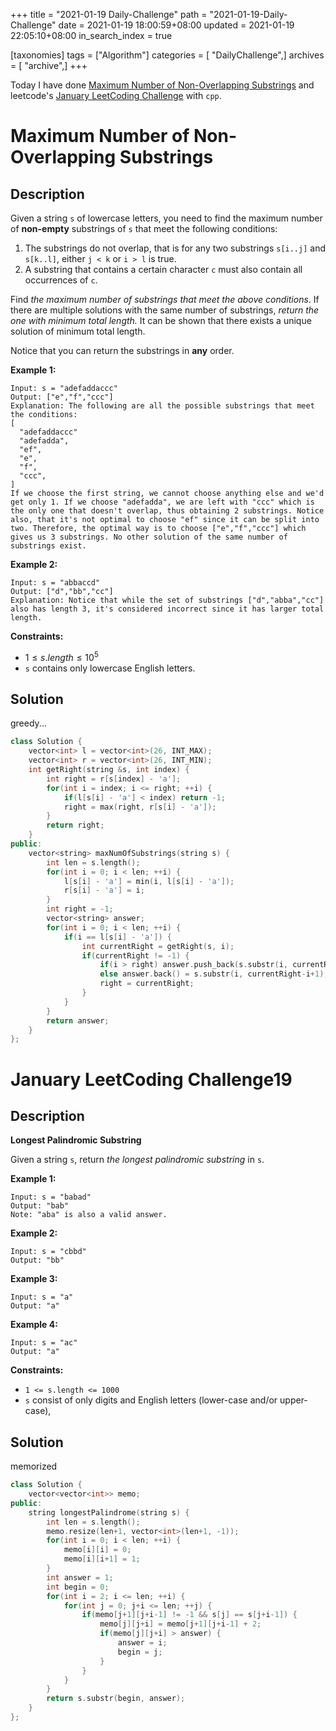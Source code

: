 +++
title = "2021-01-19 Daily-Challenge"
path = "2021-01-19-Daily-Challenge"
date = 2021-01-19 18:00:59+08:00
updated = 2021-01-19 22:05:10+08:00
in_search_index = true

[taxonomies]
tags = ["Algorithm"]
categories = [ "DailyChallenge",]
archives = [ "archive",]
+++

Today I have done [Maximum Number of Non-Overlapping Substrings](https://leetcode.com/problems/maximum-number-of-non-overlapping-substrings/) and leetcode's [January LeetCoding Challenge](https://leetcode.com/explore/challenge/card/january-leetcoding-challenge-2021/581/week-3-january-15th-january-21st/3609/) with `cpp`.

<!-- more -->

# Maximum Number of Non-Overlapping Substrings

## Description

Given a string `s` of lowercase letters, you need to find the maximum number of **non-empty** substrings of `s` that meet the following conditions:

1. The substrings do not overlap, that is for any two substrings `s[i..j]` and `s[k..l]`, either `j < k` or `i > l` is true.
2. A substring that contains a certain character `c` must also contain all occurrences of `c`.

Find *the maximum number of substrings that meet the above conditions*. If there are multiple solutions with the same number of substrings, *return the one with minimum total length.* It can be shown that there exists a unique solution of minimum total length.

Notice that you can return the substrings in **any** order.

 

**Example 1:**

```
Input: s = "adefaddaccc"
Output: ["e","f","ccc"]
Explanation: The following are all the possible substrings that meet the conditions:
[
  "adefaddaccc"
  "adefadda",
  "ef",
  "e",
  "f",
  "ccc",
]
If we choose the first string, we cannot choose anything else and we'd get only 1. If we choose "adefadda", we are left with "ccc" which is the only one that doesn't overlap, thus obtaining 2 substrings. Notice also, that it's not optimal to choose "ef" since it can be split into two. Therefore, the optimal way is to choose ["e","f","ccc"] which gives us 3 substrings. No other solution of the same number of substrings exist.
```

**Example 2:**

```
Input: s = "abbaccd"
Output: ["d","bb","cc"]
Explanation: Notice that while the set of substrings ["d","abba","cc"] also has length 3, it's considered incorrect since it has larger total length.
```

 

**Constraints:**

- $1 \le  s.length \le 10^5$
- `s` contains only lowercase English letters.

## Solution

greedy...

``` cpp
class Solution {
    vector<int> l = vector<int>(26, INT_MAX);
    vector<int> r = vector<int>(26, INT_MIN);
    int getRight(string &s, int index) {
        int right = r[s[index] - 'a'];
        for(int i = index; i <= right; ++i) {
            if(l[s[i] - 'a'] < index) return -1;
            right = max(right, r[s[i] - 'a']);
        }
        return right;
    }
public:
    vector<string> maxNumOfSubstrings(string s) {
        int len = s.length();
        for(int i = 0; i < len; ++i) {
            l[s[i] - 'a'] = min(i, l[s[i] - 'a']);
            r[s[i] - 'a'] = i;
        }
        int right = -1;
        vector<string> answer;
        for(int i = 0; i < len; ++i) {
            if(i == l[s[i] - 'a']) {
                int currentRight = getRight(s, i);
                if(currentRight != -1) {
                    if(i > right) answer.push_back(s.substr(i, currentRight-i+1));
                    else answer.back() = s.substr(i, currentRight-i+1);
                    right = currentRight;
                }
            }
        }
        return answer;
    }
};
```

# January LeetCoding Challenge19

## Description

**Longest Palindromic Substring**

Given a string `s`, return *the longest palindromic substring* in `s`.

 

**Example 1:**

```
Input: s = "babad"
Output: "bab"
Note: "aba" is also a valid answer.
```

**Example 2:**

```
Input: s = "cbbd"
Output: "bb"
```

**Example 3:**

```
Input: s = "a"
Output: "a"
```

**Example 4:**

```
Input: s = "ac"
Output: "a"
```

 

**Constraints:**

- `1 <= s.length <= 1000`
- `s` consist of only digits and English letters (lower-case and/or upper-case),

## Solution

memorized

``` cpp
class Solution {
    vector<vector<int>> memo;
public:
    string longestPalindrome(string s) {
        int len = s.length();
        memo.resize(len+1, vector<int>(len+1, -1));
        for(int i = 0; i < len; ++i) {
            memo[i][i] = 0;
            memo[i][i+1] = 1;
        }
        int answer = 1;
        int begin = 0;
        for(int i = 2; i <= len; ++i) {
            for(int j = 0; j+i <= len; ++j) {
                if(memo[j+1][j+i-1] != -1 && s[j] == s[j+i-1]) {
                    memo[j][j+i] = memo[j+1][j+i-1] + 2;
                    if(memo[j][j+i] > answer) {
                        answer = i;
                        begin = j;
                    }
                }
            }
        }
        return s.substr(begin, answer);
    }
};
```
